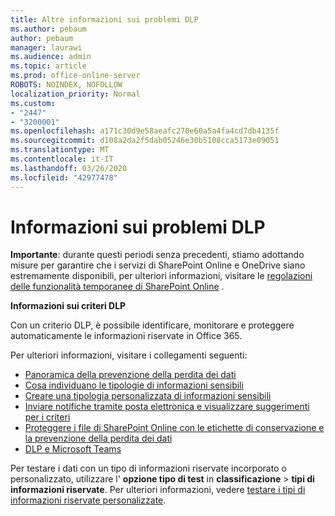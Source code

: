 ```yaml
---
title: Altre informazioni sui problemi DLP
ms.author: pebaum
author: pebaum
manager: laurawi
ms.audience: admin
ms.topic: article
ms.prod: office-online-server
ROBOTS: NOINDEX, NOFOLLOW
localization_priority: Normal
ms.custom:
- "2447"
- "3200001"
ms.openlocfilehash: a171c30d9e58aeafc270e60a5a4fa4cd7db4135f
ms.sourcegitcommit: d108a2da2f5dab05246e30b5108cca5173e09051
ms.translationtype: MT
ms.contentlocale: it-IT
ms.lasthandoff: 03/26/2020
ms.locfileid: "42977478"
---
```

# <a name="information-about-dlp-issues"></a>Informazioni sui problemi DLP

**Importante**: durante questi periodi senza precedenti, stiamo adottando misure per garantire che i servizi di SharePoint Online e OneDrive siano estremamente disponibili, per ulteriori informazioni, visitare le [regolazioni delle funzionalità temporanee di SharePoint Online](https://aka.ms/ODSPAdjustments) .

**Informazioni sui criteri DLP**

Con un criterio DLP, è possibile identificare, monitorare e proteggere automaticamente le informazioni riservate in Office 365.

Per ulteriori informazioni, visitare i collegamenti seguenti:

- [Panoramica della prevenzione della perdita dei dati](https://docs.microsoft.com/office365/securitycompliance/data-loss-prevention-policies)
- [Cosa individuano le tipologie di informazioni sensibili](https://docs.microsoft.com/office365/securitycompliance/what-the-sensitive-information-types-look-for)
- [Creare una tipologia personalizzata di informazioni sensibili](https://docs.microsoft.com/office365/securitycompliance/create-a-custom-sensitive-information-type)
- [Inviare notifiche tramite posta elettronica e visualizzare suggerimenti per i criteri](https://docs.microsoft.com/office365/securitycompliance/use-notifications-and-policy-tips)
- [Proteggere i file di SharePoint Online con le etichette di conservazione e la prevenzione della perdita dei dati](https://docs.microsoft.com/office365/securitycompliance/protect-sharepoint-online-files-with-office-365-labels-and-dlp)
- [DLP e Microsoft Teams](https://docs.microsoft.com/office365/securitycompliance/dlp-microsoft-teams)

Per testare i dati con un tipo di informazioni riservate incorporato o personalizzato, utilizzare l' **opzione tipo di test** in **classificazione** > **tipi di informazioni riservate**. Per ulteriori informazioni, vedere [testare i tipi di informazioni riservate personalizzate](https://docs.microsoft.com/office365/securitycompliance/create-a-custom-sensitive-information-type#test-custom-sensitive-information-types-in-the-security--compliance-center).